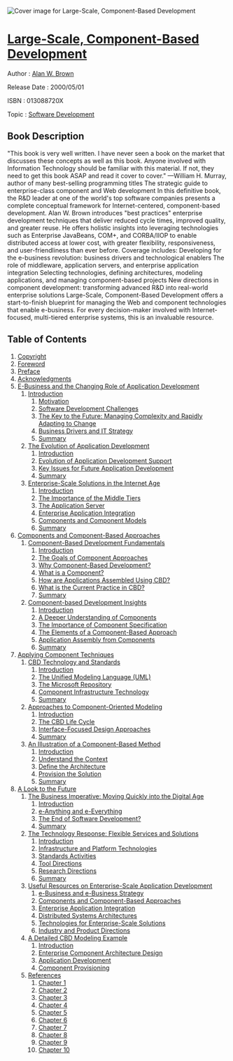 ![Cover image for Large-Scale, Component-Based Development](https://imgdetail.ebookreading.net/cover/cover/software_development/EB013088720X.jpg)

[Large-Scale, Component-Based Development](https://ebookreading.net/view/book/Large-Scale%2C+Component-Based+Development-EB013088720X_1.html "Large-Scale, Component-Based Development")
====================================================================================================================

Author : [Alan W. Brown](https://ebookreading.net/search/author/Alan+W.+Brown)

Release Date : 2000/05/01

ISBN : 013088720X

Topic : [Software Development](https://ebookreading.net/search/category/software-development)

Book Description
-----------------

 "This book is very well written. I have never seen a book on the market that discusses these concepts as well as this book. Anyone involved with Information Technology should be familiar with this material. If not, they need to get this book ASAP and read it cover to cover." —William H. Murray, author of many best-selling programming titles 
The strategic guide to enterprise-class component and Web development
In this definitive book, the R&amp;D leader at one of the world's top software companies presents a complete conceptual framework for Internet-centered, component-based development.
Alan W. Brown introduces "best practices" enterprise development techniques that deliver reduced cycle times, improved quality, and greater reuse. He offers holistic insights into leveraging technologies such as Enterprise JavaBeans, COM+, and CORBA/IIOP to enable distributed access at lower cost, with greater flexibility, responsiveness, and user-friendliness than ever before. Coverage includes:
Developing for the e-business revolution: business drivers and technological enablers
The role of middleware, application servers, and enterprise application integration
Selecting technologies, defining architectures, modeling applications, and managing component-based projects
New directions in component development: transforming advanced R&amp;D into real-world enterprise solutions
Large-Scale, Component-Based Development offers a start-to-finish blueprint for managing the Web and component technologies that enable e-business. For every decision-maker involved with Internet-focused, multi-tiered enterprise systems, this is an invaluable resource.
              
Table of Contents
-----------------

1. [Copyright](https://ebookreading.net/view/book/Large-Scale%2C+Component-Based+Development-EB013088720X_1.html)
1. [Foreword](https://ebookreading.net/view/book/Large-Scale%2C+Component-Based+Development-EB013088720X_2.html)
1. [Preface](https://ebookreading.net/view/book/Large-Scale%2C+Component-Based+Development-EB013088720X_3.html)
1. [Acknowledgments](https://ebookreading.net/view/book/Large-Scale%2C+Component-Based+Development-EB013088720X_4.html)
1. [E-Business and the Changing Role of Application Development](https://ebookreading.net/view/book/Large-Scale%2C+Component-Based+Development-EB013088720X_5.html)
    1. [Introduction](https://ebookreading.net/view/book/Large-Scale%2C+Component-Based+Development-EB013088720X_6.html)
        1. [Motivation](https://ebookreading.net/view/book/Large-Scale%2C+Component-Based+Development-EB013088720X_7.html)
        1. [Software Development Challenges](https://ebookreading.net/view/book/Large-Scale%2C+Component-Based+Development-EB013088720X_8.html)
        1. [The Key to the Future: Managing Complexity and Rapidly Adapting to Change](https://ebookreading.net/view/book/Large-Scale%2C+Component-Based+Development-EB013088720X_9.html)
        1. [Business Drivers and IT Strategy](https://ebookreading.net/view/book/Large-Scale%2C+Component-Based+Development-EB013088720X_10.html)
        1. [Summary](https://ebookreading.net/view/book/Large-Scale%2C+Component-Based+Development-EB013088720X_11.html)
    1. [The Evolution of Application Development](https://ebookreading.net/view/book/Large-Scale%2C+Component-Based+Development-EB013088720X_12.html)
        1. [Introduction](https://ebookreading.net/view/book/Large-Scale%2C+Component-Based+Development-EB013088720X_13.html)
        1. [Evolution of Application Development Support](https://ebookreading.net/view/book/Large-Scale%2C+Component-Based+Development-EB013088720X_14.html)
        1. [Key Issues for Future Application Development](https://ebookreading.net/view/book/Large-Scale%2C+Component-Based+Development-EB013088720X_15.html)
        1. [Summary](https://ebookreading.net/view/book/Large-Scale%2C+Component-Based+Development-EB013088720X_16.html)
    1. [Enterprise-Scale Solutions in the Internet Age](https://ebookreading.net/view/book/Large-Scale%2C+Component-Based+Development-EB013088720X_17.html)
        1. [Introduction](https://ebookreading.net/view/book/Large-Scale%2C+Component-Based+Development-EB013088720X_18.html)
        1. [The Importance of the Middle Tiers](https://ebookreading.net/view/book/Large-Scale%2C+Component-Based+Development-EB013088720X_19.html)
        1. [The Application Server](https://ebookreading.net/view/book/Large-Scale%2C+Component-Based+Development-EB013088720X_20.html)
        1. [Enterprise Application Integration](https://ebookreading.net/view/book/Large-Scale%2C+Component-Based+Development-EB013088720X_21.html)
        1. [Components and Component Models](https://ebookreading.net/view/book/Large-Scale%2C+Component-Based+Development-EB013088720X_22.html)
        1. [Summary](https://ebookreading.net/view/book/Large-Scale%2C+Component-Based+Development-EB013088720X_23.html)
1. [Components and Component-Based Approaches](https://ebookreading.net/view/book/Large-Scale%2C+Component-Based+Development-EB013088720X_24.html)
    1. [Component-Based Development Fundamentals](https://ebookreading.net/view/book/Large-Scale%2C+Component-Based+Development-EB013088720X_25.html)
        1. [Introduction](https://ebookreading.net/view/book/Large-Scale%2C+Component-Based+Development-EB013088720X_26.html)
        1. [The Goals of Component Approaches](https://ebookreading.net/view/book/Large-Scale%2C+Component-Based+Development-EB013088720X_27.html)
        1. [Why Component-Based Development?](https://ebookreading.net/view/book/Large-Scale%2C+Component-Based+Development-EB013088720X_28.html)
        1. [What is a Component?](https://ebookreading.net/view/book/Large-Scale%2C+Component-Based+Development-EB013088720X_29.html)
        1. [How are Applications Assembled Using CBD?](https://ebookreading.net/view/book/Large-Scale%2C+Component-Based+Development-EB013088720X_30.html)
        1. [What is the Current Practice in CBD?](https://ebookreading.net/view/book/Large-Scale%2C+Component-Based+Development-EB013088720X_31.html)
        1. [Summary](https://ebookreading.net/view/book/Large-Scale%2C+Component-Based+Development-EB013088720X_32.html)
    1. [Component-based Development Insights](https://ebookreading.net/view/book/Large-Scale%2C+Component-Based+Development-EB013088720X_33.html)
        1. [Introduction](https://ebookreading.net/view/book/Large-Scale%2C+Component-Based+Development-EB013088720X_34.html)
        1. [A Deeper Understanding of Components](https://ebookreading.net/view/book/Large-Scale%2C+Component-Based+Development-EB013088720X_35.html)
        1. [The Importance of Component Specification](https://ebookreading.net/view/book/Large-Scale%2C+Component-Based+Development-EB013088720X_36.html)
        1. [The Elements of a Component-Based Approach](https://ebookreading.net/view/book/Large-Scale%2C+Component-Based+Development-EB013088720X_37.html)
        1. [Application Assembly from Components](https://ebookreading.net/view/book/Large-Scale%2C+Component-Based+Development-EB013088720X_38.html)
        1. [Summary](https://ebookreading.net/view/book/Large-Scale%2C+Component-Based+Development-EB013088720X_39.html)
1. [Applying Component Techniques](https://ebookreading.net/view/book/Large-Scale%2C+Component-Based+Development-EB013088720X_40.html)
    1. [CBD Technology and Standards](https://ebookreading.net/view/book/Large-Scale%2C+Component-Based+Development-EB013088720X_41.html)
        1. [Introduction](https://ebookreading.net/view/book/Large-Scale%2C+Component-Based+Development-EB013088720X_42.html)
        1. [The Unified Modeling Language (UML)](https://ebookreading.net/view/book/Large-Scale%2C+Component-Based+Development-EB013088720X_43.html)
        1. [The Microsoft Repository](https://ebookreading.net/view/book/Large-Scale%2C+Component-Based+Development-EB013088720X_44.html)
        1. [Component Infrastructure Technology](https://ebookreading.net/view/book/Large-Scale%2C+Component-Based+Development-EB013088720X_45.html)
        1. [Summary](https://ebookreading.net/view/book/Large-Scale%2C+Component-Based+Development-EB013088720X_46.html)
    1. [Approaches to Component-Oriented Modeling](https://ebookreading.net/view/book/Large-Scale%2C+Component-Based+Development-EB013088720X_47.html)
        1. [Introduction](https://ebookreading.net/view/book/Large-Scale%2C+Component-Based+Development-EB013088720X_48.html)
        1. [The CBD Life Cycle](https://ebookreading.net/view/book/Large-Scale%2C+Component-Based+Development-EB013088720X_49.html)
        1. [Interface-Focused Design Approaches](https://ebookreading.net/view/book/Large-Scale%2C+Component-Based+Development-EB013088720X_50.html)
        1. [Summary](https://ebookreading.net/view/book/Large-Scale%2C+Component-Based+Development-EB013088720X_51.html)
    1. [An Illustration of a Component-Based Method](https://ebookreading.net/view/book/Large-Scale%2C+Component-Based+Development-EB013088720X_52.html)
        1. [Introduction](https://ebookreading.net/view/book/Large-Scale%2C+Component-Based+Development-EB013088720X_53.html)
        1. [Understand the Context](https://ebookreading.net/view/book/Large-Scale%2C+Component-Based+Development-EB013088720X_54.html)
        1. [Define the Architecture](https://ebookreading.net/view/book/Large-Scale%2C+Component-Based+Development-EB013088720X_55.html)
        1. [Provision the Solution](https://ebookreading.net/view/book/Large-Scale%2C+Component-Based+Development-EB013088720X_56.html)
        1. [Summary](https://ebookreading.net/view/book/Large-Scale%2C+Component-Based+Development-EB013088720X_57.html)
1. [A Look to the Future](https://ebookreading.net/view/book/Large-Scale%2C+Component-Based+Development-EB013088720X_58.html)
    1. [The Business Imperative: Moving Quickly into the Digital Age](https://ebookreading.net/view/book/Large-Scale%2C+Component-Based+Development-EB013088720X_59.html)
        1. [Introduction](https://ebookreading.net/view/book/Large-Scale%2C+Component-Based+Development-EB013088720X_60.html)
        1. [e-Anything and e-Everything](https://ebookreading.net/view/book/Large-Scale%2C+Component-Based+Development-EB013088720X_61.html)
        1. [The End of Software Development?](https://ebookreading.net/view/book/Large-Scale%2C+Component-Based+Development-EB013088720X_62.html)
        1. [Summary](https://ebookreading.net/view/book/Large-Scale%2C+Component-Based+Development-EB013088720X_63.html)
    1. [The Technology Response: Flexible Services and Solutions](https://ebookreading.net/view/book/Large-Scale%2C+Component-Based+Development-EB013088720X_64.html)
        1. [Introduction](https://ebookreading.net/view/book/Large-Scale%2C+Component-Based+Development-EB013088720X_65.html)
        1. [Infrastructure and Platform Technologies](https://ebookreading.net/view/book/Large-Scale%2C+Component-Based+Development-EB013088720X_66.html)
        1. [Standards Activities](https://ebookreading.net/view/book/Large-Scale%2C+Component-Based+Development-EB013088720X_67.html)
        1. [Tool Directions](https://ebookreading.net/view/book/Large-Scale%2C+Component-Based+Development-EB013088720X_68.html)
        1. [Research Directions](https://ebookreading.net/view/book/Large-Scale%2C+Component-Based+Development-EB013088720X_69.html)
        1. [Summary](https://ebookreading.net/view/book/Large-Scale%2C+Component-Based+Development-EB013088720X_70.html)
    1. [Useful Resources on Enterprise-Scale Application Development](https://ebookreading.net/view/book/Large-Scale%2C+Component-Based+Development-EB013088720X_71.html)
        1. [e-Business and e-Business Strategy](https://ebookreading.net/view/book/Large-Scale%2C+Component-Based+Development-EB013088720X_72.html)
        1. [Components and Component-Based Approaches](https://ebookreading.net/view/book/Large-Scale%2C+Component-Based+Development-EB013088720X_73.html)
        1. [Enterprise Application Integration](https://ebookreading.net/view/book/Large-Scale%2C+Component-Based+Development-EB013088720X_74.html)
        1. [Distributed Systems Architectures](https://ebookreading.net/view/book/Large-Scale%2C+Component-Based+Development-EB013088720X_75.html)
        1. [Technologies for Enterprise-Scale Solutions](https://ebookreading.net/view/book/Large-Scale%2C+Component-Based+Development-EB013088720X_76.html)
        1. [Industry and Product Directions](https://ebookreading.net/view/book/Large-Scale%2C+Component-Based+Development-EB013088720X_77.html)
    1. [A Detailed CBD Modeling Example](https://ebookreading.net/view/book/Large-Scale%2C+Component-Based+Development-EB013088720X_78.html)
        1. [Introduction](https://ebookreading.net/view/book/Large-Scale%2C+Component-Based+Development-EB013088720X_79.html)
        1. [Enterprise Component Architecture Design](https://ebookreading.net/view/book/Large-Scale%2C+Component-Based+Development-EB013088720X_80.html)
        1. [Application Development](https://ebookreading.net/view/book/Large-Scale%2C+Component-Based+Development-EB013088720X_81.html)
        1. [Component Provisioning](https://ebookreading.net/view/book/Large-Scale%2C+Component-Based+Development-EB013088720X_82.html)
    1. [References](https://ebookreading.net/view/book/Large-Scale%2C+Component-Based+Development-EB013088720X_83.html)
        1. [Chapter 1](https://ebookreading.net/view/book/Large-Scale%2C+Component-Based+Development-EB013088720X_84.html)
        1. [Chapter 2](https://ebookreading.net/view/book/Large-Scale%2C+Component-Based+Development-EB013088720X_85.html)
        1. [Chapter 3](https://ebookreading.net/view/book/Large-Scale%2C+Component-Based+Development-EB013088720X_86.html)
        1. [Chapter 4](https://ebookreading.net/view/book/Large-Scale%2C+Component-Based+Development-EB013088720X_87.html)
        1. [Chapter 5](https://ebookreading.net/view/book/Large-Scale%2C+Component-Based+Development-EB013088720X_88.html)
        1. [Chapter 6](https://ebookreading.net/view/book/Large-Scale%2C+Component-Based+Development-EB013088720X_89.html)
        1. [Chapter 7](https://ebookreading.net/view/book/Large-Scale%2C+Component-Based+Development-EB013088720X_90.html)
        1. [Chapter 8](https://ebookreading.net/view/book/Large-Scale%2C+Component-Based+Development-EB013088720X_91.html)
        1. [Chapter 9](https://ebookreading.net/view/book/Large-Scale%2C+Component-Based+Development-EB013088720X_92.html)
        1. [Chapter 10](https://ebookreading.net/view/book/Large-Scale%2C+Component-Based+Development-EB013088720X_93.html)
